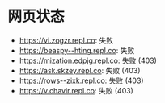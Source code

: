 # 网页状态
- https://vi.zogzr.repl.co: 失败
- https://beaspy--hting.repl.co: 失败
- https://mization.edpjg.repl.co: 失败 (403)
- https://ask.skzey.repl.co: 失败 (403)
- https://rows--zixk.repl.co: 失败 (403)
- https://v.chavir.repl.co: 失败 (403)
